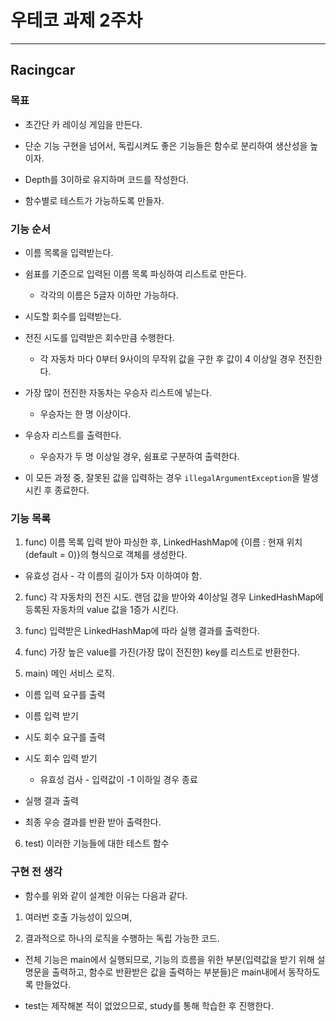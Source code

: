 # 우테코 과제 2주차

---

## Racingcar

### 목표

- 초간단 카 레이싱 게임을 만든다.

- 단순 기능 구현을 넘어서, 독립시켜도 좋은 기능들은 함수로 분리하여 생산성을 높이자.

- Depth를 3이하로 유지하며 코드를 작성한다.

- 함수별로 테스트가 가능하도록 만들자.

### 기능 순서

- 이름 목록을 입력받는다.

- 쉼표를 기준으로 입력된 이름 목록 파싱하여 리스트로 만든다.

  - 각각의 이름은 5글자 이하만 가능하다.

- 시도할 회수를 입력받는다.

- 전진 시도를 입력받은 회수만큼 수행한다.

  - 각 자동차 마다 0부터 9사이의 무작위 값을 구한 후 값이 4 이상일 경우 전진한다.

- 가장 많이 전진한 자동차는 우승자 리스트에 넣는다.

  - 우승자는 한 명 이상이다.

- 우승자 리스트를 출력한다.

  - 우승자가 두 명 이상일 경우, 쉼표로 구분하여 출력한다.

- 이 모든 과정 중, 잘못된 값을 입력하는 경우 `illegalArgumentException`을 발생시킨 후 종료한다.

### 기능 목록

1. func) 이름 목록 입력 받아 파싱한 후, LinkedHashMap에 {이름 : 현재 위치(default = 0)}의 형식으로 객체를 생성한다.

- 유효성 검사 - 각 이름의 길이가 5자 이하여야 함.

2. func) 각 자동차의 전진 시도. 랜덤 값을 받아와 4이상일 경우 LinkedHashMap에 등록된 자동차의 value 값을 1증가 시킨다.

3. func) 입력받은 LinkedHashMap에 따라 실행 결과를 출력한다.

4. func) 가장 높은 value를 가진(가장 많이 전진한) key를 리스트로 반환한다.

5. main) 메인 서비스 로직.

- 이름 입력 요구를 출력

- 이름 입력 받기

- 시도 회수 요구를 출력

- 시도 회수 입력 받기

  - 유효성 검사 - 입력값이 -1 이하일 경우 종료

- 실행 결과 출력

- 최종 우승 결과를 반환 받아 출력한다.

6. test) 이러한 기능들에 대한 테스트 함수

### 구현 전 생각

- 함수를 위와 같이 설계한 이유는 다음과 같다.

1. 여러번 호출 가능성이 있으며,

2. 결과적으로 하나의 로직을 수행하는 독립 가능한 코드.

- 전체 기능은 main에서 실행되므로, 기능의 흐름을 위한 부분(입력값을 받기 위해 설명문을 출력하고, 함수로 반환받은 값을 출력하는 부분들)은 main내에서 동작하도록 만들었다.

- test는 제작해본 적이 없었으므로, study를 통해 학습한 후 진행한다.

